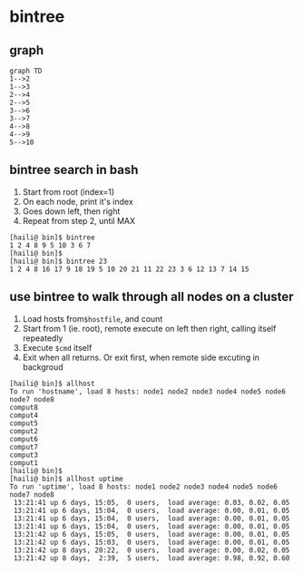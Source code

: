 # bintree

## graph

```
graph TD
1-->2
1-->3
2-->4
2-->5
3-->6
3-->7
4-->8
4-->9
5-->10
```

## bintree search in bash

1. Start from root (index=1)
2. On each node, print it's index
3. Goes down left, then right
4. Repeat from step 2, until MAX

```
[haili@ bin]$ bintree
1 2 4 8 9 5 10 3 6 7 
[haili@ bin]$ 
[haili@ bin]$ bintree 23
1 2 4 8 16 17 9 18 19 5 10 20 21 11 22 23 3 6 12 13 7 14 15 
```

## use bintree to walk through all nodes on a cluster

1. Load hosts from`$hostfile`, and count
2. Start from 1 (ie. root), remote execute on left then right, calling itself repeatedly
3. Execute `$cmd` itself
4. Exit when all returns. Or exit first, when remote side excuting in backgroud

```
[haili@ bin]$ allhost 
To run 'hostname', load 8 hosts: node1 node2 node3 node4 node5 node6 node7 node8
comput8
comput4
comput5
comput2
comput6
comput7
comput3
comput1
[haili@ bin]$ 
[haili@ bin]$ allhost uptime
To run 'uptime', load 8 hosts: node1 node2 node3 node4 node5 node6 node7 node8
 13:21:41 up 6 days, 15:05,  0 users,  load average: 0.03, 0.02, 0.05
 13:21:41 up 6 days, 15:04,  0 users,  load average: 0.00, 0.01, 0.05
 13:21:41 up 6 days, 15:04,  0 users,  load average: 0.00, 0.01, 0.05
 13:21:41 up 6 days, 15:04,  0 users,  load average: 0.00, 0.01, 0.05
 13:21:42 up 6 days, 15:05,  0 users,  load average: 0.00, 0.01, 0.05
 13:21:42 up 6 days, 15:03,  0 users,  load average: 0.00, 0.01, 0.05
 13:21:42 up 8 days, 20:22,  0 users,  load average: 0.00, 0.02, 0.05
 13:21:42 up 8 days,  2:39,  5 users,  load average: 0.98, 0.92, 0.60
```
